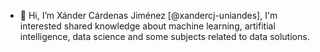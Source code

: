 - 👋 Hi, I’m Xánder Cárdenas Jiménez [@xandercj-uniandes], I'm interested shared knowledge about machine learning, artifitial intelligence, data science and some subjects related to data solutions. 

<!---
xandercj-uniandes/xandercj-uniandes is a ✨ special ✨ repository because its `README.md` (this file) appears on your GitHub profile.
You can click the Preview link to take a look at your changes.
--->
